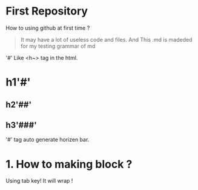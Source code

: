 # First Repository

How to using github at first time ?
> It may have a lot of useless code and files.
> And This .md is madeded for my testing grammar of md

'#' Like <h~> tag in the html.
# h1'#'
## h2'##'
## h3'###'
'#' tag auto generate horizen bar.

# 1. How to making block ?
  Using tab key!
  It will wrap !
